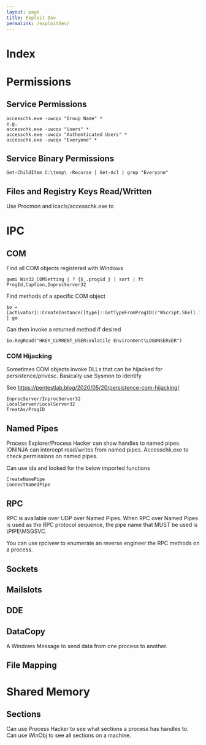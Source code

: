 ```yaml
---
layout: page
title: Exploit Dev
permalink: /exploitdev/
---
```


# Index

# Permissions

## Service Permissions

```
accesschk.exe -uwcqv "Group Name" *
e.g.
accesschk.exe -uwcqv "Users" *
accesschk.exe -uwcqv "Authenticated Users" *
accesschk.exe -uwcqv "Everyone" *
```

## Service Binary Permissions

```
Get-ChildItem C:\temp\ -Recurse | Get-Acl | grep "Everyone"
```

## Files and Registry Keys Read/Written

Use Procmon and icacls/accesschk.exe to 

# IPC

## COM

Find all COM objects registered with Windows
```
gwmi Win32_COMSetting | ? {$_.progid } | sort | ft ProgId,Caption,InprocServer32
```
Find methods of a specific COM object
```
$o = [activator]::CreateInstance([type]::GetTypeFromProgID(("WScript.Shell.1"))) | gm
```
Can then invoke a returned method if desired
```
$o.RegRead("HKEY_CURRENT_USER\Volatile Environment\LOGONSERVER")
```

### COM Hijacking
Sometimes COM objects invoke DLLs that can be hijacked for persistence/privesc. Basically use Sysmon to identify 

See https://pentestlab.blog/2020/05/20/persistence-com-hijacking/

```
InprocServer/InprocServer32
LocalServer/LocalServer32
TreatAs/ProgID
```
## Named Pipes

Process Explorer/Process Hacker can show handles to named pipes.
IONINJA can intercept read/writes from named pipes.
Accesschk.exe to check permissions on named pipes.

Can use ida and looked for the below imported functions
```
CreateNamePipe
ConnectNamedPipe
```

## RPC

RPC is available over UDP over Named Pipes.
When RPC over Named Pipes is used as the RPC protocol sequence, the pipe name that MUST be used is \PIPE\MSGSVC. 

You can use rpcivew to enumerate an reverse engineer the RPC methods on a process.

## Sockets

## Mailslots

## DDE

## DataCopy

A Windows Message to send data from one process to another.

## File Mapping

# Shared Memory

## Sections

Can use Process Hacker to see what sections a process has handles to.
Can use WinObj to see all sections on a machine.

